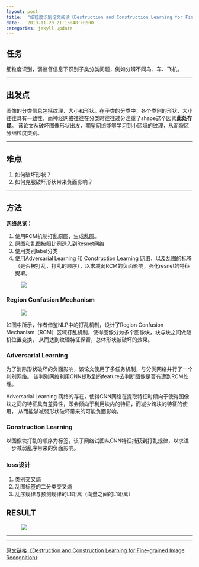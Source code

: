 ```yaml
---
layout: post
title:  "细粒度识别论文阅读《Destruction and Construction Learning for Fine-grained Image Recognition》"
date:   2019-11-20 21:15:48 +0000
categories: jekyll update
---
```



## **任务**


细粒度识别，弱监督信息下识别子类分类问题，例如分辨不同鸟、车、飞机。  

---

## **出发点**

图像的分类信息包括纹理、大小和形状。在子类的分类中，各个类别的形状、大小往往具有一致性，而神经网络往往在分类时往往过分注重了shape这个因素**此处存疑**。
该论文从破坏图像形状出发，期望网络能够学习到小区域的纹理，从而将区分细粒度类别。

---

## **难点**

1. 如何破坏形状？
2. 如何克服破坏形状带来负面影响？  
<!-- 3. 如何？ -->

---
## **方法**

**网络总览：**
1. 使用RCM机制打乱原图，生成乱图。
2. 原图和乱图按照比例送入到Resnet网络
3. 使用类别label分类
4. 使用Adversarial Learning 和 Construction Learning 网络，以及乱图的标签（是否被打乱，打乱的顺序），以求减弱RCM的负面影响，强化resnet的特征提取。


<figure>
<a><img src="{{site.url}}/assert/dcl.png"></a>
</figure>
<!-- As an analogy [15] to natural language processing, shuffling
words in a sentence would force the neural network to focus
on discriminative words and neglect irrelevant ones. Similarly, if local regions in an image are “shuffled”, the neural
network would be forced to learn from discriminative region details for classification. -->

### **Region Confusion Mechanism**

<!-- ![navigate](assert/navigate.png) -->

<figure>
<a><img src="{{site.url}}/assert/rcm.png"></a>
</figure>

如图中所示，作者借鉴NLP中的打乱机制，设计了Region Confusion Mechanism（RCM）区域打乱机制，使得图像分为多个图像块，块与块之间做随机位置变换，
从而达到纹理特征保留，总体形状被破坏的效果。


### **Adversarial Learning**

为了消除形状破坏的负面影响，该论文使用了多任务机制，与分类网络并行了一个判别网络。
该判别网络利用CNN提取到的feature去判断图像是否有遭到RCM处理。

Adversarial Learning 网络的存在，使得CNN网络在提取特征时倾向于使得图像块之间的特征具有差异性，即会倾向于利用块内的特征，而减少跨块的特征的使用，
从而能够减弱形状破坏带来的可能负面影响。

### **Construction Learning**

以图像块打乱的顺序为标签，该子网络试图从CNN特征捕获到打乱规律，以求进一步减弱乱序带来的负面影响。



### **loss设计**

1. 类别交叉熵
2. 乱图标签的二分类交叉熵
3. 乱序规律与预测规律的L1距离（向量之间的L1距离）

## **RESULT**

<!-- ![result](assert/result.png) -->

<figure>
<a><img src="{{site.url}}/assert/dclresult.png"></a>
</figure>

---
---

[原文链接《Destruction and Construction Learning for Fine-grained Image Recognition》](http://openaccess.thecvf.com/content_CVPR_2019/papers/Chen_Destruction_and_Construction_Learning_for_Fine-Grained_Image_Recognition_CVPR_2019_paper.pdf)
